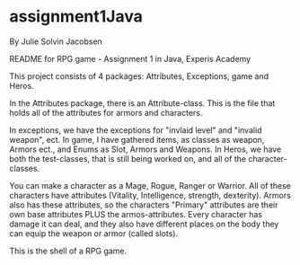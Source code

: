 # assignment1Java

By Julie Solvin Jacobsen

README for RPG game - Assignment 1 in Java, Experis Academy

This project consists of 4 packages: Attributes, Exceptions, game and Heros. 

In the Attributes package, there is an Attribute-class. This is the file that holds all of the attributes
for armors and characters. 

In exceptions, we have the exceptions for "invlaid level" and "invalid weapon", ect. 
In game, I have gathered items, as classes as weapon, Armors ect., and Enums as Slot, Armors and Weapons. 
In Heros, we have both the test-classes, that is still being worked on, and all of the character-classes. 

You can make a character as a Mage, Rogue, Ranger or Warrior. 
All of these characters have attributes (Vitality, Intelligence, strength, dexterity). 
Armors also has these attributes, so the characters "Primary" attributes are their own base attributes PLUS the armos-attributes. 
Every character has damage it can deal, and they also have different places on the body they can equip the weapon or armor (called slots).

This is the shell of a RPG game. 



